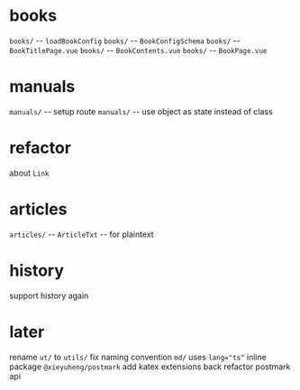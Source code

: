 # books

`books/` -- `loadBookConfig`
`books/` -- `BookConfigSchema`
`books/` -- `BookTitlePage.vue`
`books/` -- `BookContents.vue`
`books/` -- `BookPage.vue`

# manuals

`manuals/` -- setup route
`manuals/` -- use object as state instead of class

# refactor

about `Link`

# articles

`articles/` -- `ArticleTxt` -- for plaintext

# history

support history again

# later

rename `ut/` to `utils/`
fix naming convention
`md/` uses `lang="ts"`
inline package `@xieyuheng/postmark`
add katex extensions back
refactor postmark api
